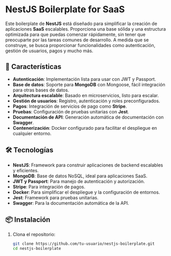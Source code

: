 # NestJS Boilerplate for SaaS

Este boilerplate de **NestJS** está diseñado para simplificar la creación de aplicaciones **SaaS** escalables. Proporciona una base sólida y una estructura optimizada para que puedas comenzar rápidamente, sin tener que preocuparte por las tareas comunes de desarrollo. A medida que se construye, se busca proporcionar funcionalidades como autenticación, gestión de usuarios, pagos y mucho más.

## 🚀 Características

- **Autenticación**: Implementación lista para usar con JWT y Passport.
- **Base de datos**: Soporte para **MongoDB** con Mongoose, fácil integración para otras bases de datos.
- **Arquitectura escalable**: Basado en microservicios, listo para escalar.
- **Gestión de usuarios**: Registro, autenticación y roles preconfigurados.
- **Pagos**: Integración de servicios de pago como **Stripe**.
- **Pruebas**: Configuración de pruebas unitarias con **Jest**.
- **Documentación de API**: Generación automática de documentación con **Swagger**.
- **Contenerización**: Docker configurado para facilitar el despliegue en cualquier entorno.

## 🛠️ Tecnologías

- **NestJS**: Framework para construir aplicaciones de backend escalables y eficientes.
- **MongoDB**: Base de datos NoSQL, ideal para aplicaciones SaaS.
- **JWT y Passport**: Para manejo de autenticación y autorización.
- **Stripe**: Para integración de pagos.
- **Docker**: Para simplificar el despliegue y la configuración de entornos.
- **Jest**: Framework para pruebas unitarias.
- **Swagger**: Para la documentación automática de la API.

## 📦 Instalación

1. Clona el repositorio:

   ```bash
   git clone https://github.com/tu-usuario/nestjs-boilerplate.git
   cd nestjs-boilerplate
